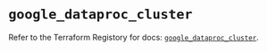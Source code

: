 # `google_dataproc_cluster`

Refer to the Terraform Registory for docs: [`google_dataproc_cluster`](https://www.terraform.io/docs/providers/google/r/dataproc_cluster).
